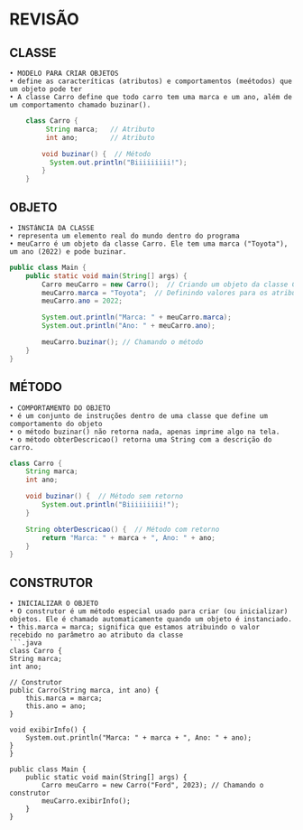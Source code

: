 #  REVISÃO

## CLASSE  
    • MODELO PARA CRIAR OBJETOS 
    • define as caracteríticas (atributos) e comportamentos (meétodos) que um objeto pode ter
    • A classe Carro define que todo carro tem uma marca e um ano, além de um comportamento chamado buzinar().
    
``` .java
    class Carro {
         String marca;   // Atributo
         int ano;        // Atributo

        void buzinar() {  // Método
          System.out.println("Biiiiiiiii!");
        }
    }

```
## OBJETO 
    • INSTâNCIA DA CLASSE
    • representa um elemento real do mundo dentro do programa
    • meuCarro é um objeto da classe Carro. Ele tem uma marca ("Toyota"), um ano (2022) e pode buzinar.

``` .java
public class Main {
    public static void main(String[] args) {
        Carro meuCarro = new Carro();  // Criando um objeto da classe Carro
        meuCarro.marca = "Toyota";  // Definindo valores para os atributos
        meuCarro.ano = 2022;

        System.out.println("Marca: " + meuCarro.marca);
        System.out.println("Ano: " + meuCarro.ano);

        meuCarro.buzinar(); // Chamando o método
    }
}


```

## MÉTODO 
    • COMPORTAMENTO DO OBJETO
    • é um conjunto de instruções dentro de uma classe que define um comportamento do objeto
    • o método buzinar() não retorna nada, apenas imprime algo na tela.
    • o método obterDescricao() retorna uma String com a descrição do carro.

```.java
class Carro {
    String marca;
    int ano;

    void buzinar() {  // Método sem retorno
        System.out.println("Biiiiiiiii!");
    }

    String obterDescricao() {  // Método com retorno
        return "Marca: " + marca + ", Ano: " + ano;
    }
}


```

## CONSTRUTOR 
    • INICIALIZAR O OBJETO
    • O construtor é um método especial usado para criar (ou inicializar) objetos. Ele é chamado automaticamente quando um objeto é instanciado.
    • this.marca = marca; significa que estamos atribuindo o valor recebido no parâmetro ao atributo da classe
    ```.java
    class Carro {
    String marca;
    int ano;

    // Construtor
    public Carro(String marca, int ano) {
        this.marca = marca;
        this.ano = ano;
    }

    void exibirInfo() {
        System.out.println("Marca: " + marca + ", Ano: " + ano);
    }
    }

    public class Main {
        public static void main(String[] args) {
            Carro meuCarro = new Carro("Ford", 2023); // Chamando o construtor
            meuCarro.exibirInfo();
        }
    }
```




